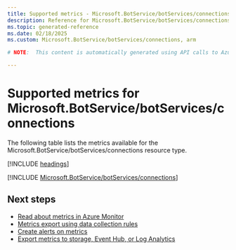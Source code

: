 ```yaml
---
title: Supported metrics - Microsoft.BotService/botServices/connections
description: Reference for Microsoft.BotService/botServices/connections metrics in Azure Monitor.
ms.topic: generated-reference
ms.date: 02/18/2025
ms.custom: Microsoft.BotService/botServices/connections, arm

# NOTE:  This content is automatically generated using API calls to Azure. Any edits made on these files will be overwritten in the next run of the script. 

---
```


  
# Supported metrics for Microsoft.BotService/botServices/connections
  
The following table lists the metrics available for the Microsoft.BotService/botServices/connections resource type.  
  
  
[!INCLUDE [headings](~/reusable-content/ce-skilling/azure/includes/azure-monitor/reference/metrics/metrics-headings.md)]  
  
 

[!INCLUDE [Microsoft.BotService/botServices/connections](~/reusable-content/ce-skilling/azure/includes/azure-monitor/reference/metrics/microsoft-botservice-botservices-connections-metrics-include.md)]  



## Next steps

- [Read about metrics in Azure Monitor](/azure/azure-monitor/data-platform)
- [Metrics export using data collection rules](/azure/azure-monitor/essentials/data-collection-metrics)
- [Create alerts on metrics](/azure/azure-monitor/alerts/alerts-overview)
- [Export metrics to storage, Event Hub, or Log Analytics](/azure/azure-monitor/essentials/platform-logs-overview)
